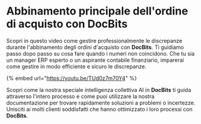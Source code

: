 # Abbinamento principale dell'ordine di acquisto con DocBits

Scopri in questo video come gestire professionalmente le discrepanze durante l'abbinamento degli ordini d'acquisto con **DocBits**. Ti guidiamo passo dopo passo su cosa fare quando i numeri non coincidono. Che tu sia un manager ERP esperto o un aspirante contabile finanziario, imparerai come gestire in modo efficiente e sicuro le discrepanze.

{% embed url="https://youtu.be/TUd0z7m70Y4" %}

Scopri come la nostra speciale intelligenza collettiva AI in **DocBits** ti guida attraverso l'intero processo e come puoi utilizzare la nostra documentazione per trovare rapidamente soluzioni a problemi o incertezze. Unisciti ai molti clienti soddisfatti che hanno ottimizzato i loro processi con **DocBits**.
